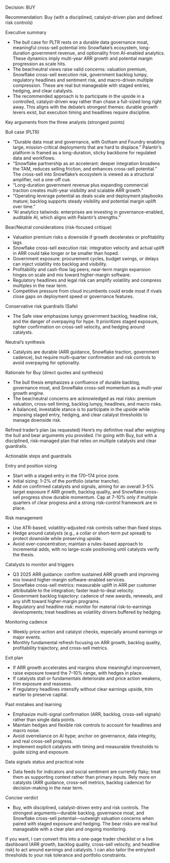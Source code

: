 Decision: BUY

Recommendation: Buy (with a disciplined, catalyst-driven plan and defined risk controls)

Executive summary
- The bull case for PLTR rests on a durable data governance moat, meaningful cross-sell potential into Snowflake’s ecosystem, long-duration government revenue, and optionality from AI-enabled analytics. These dynamics imply multi-year ARR growth and potential margin progression as scale hits.
- The bear/neutral views raise valid concerns: valuation premium, Snowflake cross-sell execution risk, government backlog lumpy, regulatory headlines and sentiment risk, and macro-driven multiple compression. These are real but manageable with staged entries, hedging, and clear catalysts.
- The recommended approach is to participate in the upside in a controlled, catalyst-driven way rather than chase a full-sized long right away. This aligns with the debate’s strongest themes: durable growth levers exist, but execution timing and headlines require discipline.

Key arguments from the three analysts (strongest points)

Bull case (PLTR)
- “Durable data moat and governance, with Gotham and Foundry enabling large, mission-critical deployments that are hard to displace.” Palantir’s platform is framed as a long-duration, sticky backbone for regulated data and workflows.
- “Snowflake partnership as an accelerant: deeper integration broadens the TAM, reduces selling friction, and enhances cross-sell potential.” The cross-sell into Snowflake’s ecosystem is viewed as a structural amplifier, not a one-off cue.
- “Long-duration government revenue plus expanding commercial traction creates multi-year visibility and scalable ARR growth.”
- “Operating leverage potential as deals scale and deployment playbooks mature; backlog supports steady visibility and potential margin uplift over time.”
- “AI analytics tailwinds: enterprises are investing in governance-enabled, auditable AI, which aligns with Palantir’s strengths.”

 Bear/Neutral considerations (risk-focused critique)
- Valuation premium risks a downside if growth decelerates or profitability lags.
- Snowflake cross-sell execution risk: integration velocity and actual uplift in ARR could take longer or be smaller than hoped.
- Government exposure: procurement cycles, budget swings, or delays can inject volatility into backlog and visibility.
- Profitability and cash-flow lag peers; near-term margin expansion hinges on scale and mix toward higher-margin software.
- Regulatory headlines and legal risk can amplify volatility and compress multiples in the near term.
- Competitive pressure from cloud incumbents could erode moat if rivals close gaps on deployment speed or governance features.

 Conservative risk guardrails (Safe)
- The Safe view emphasizes lumpy government backlog, headline risk, and the danger of overpaying for hype. It prioritizes staged exposure, tighter confirmation on cross-sell velocity, and hedging around catalysts.

Neutral’s synthesis
- Catalysts are durable (ARR guidance, Snowflake traction, government cadence), but require multi-quarter confirmation and risk controls to avoid overpaying for optionality.

Rationale for Buy (direct quotes and synthesis)
- The bull thesis emphasizes a confluence of durable backlog, governance moat, and Snowflake cross-sell momentum as a multi-year growth engine.
- The bear/neutral concerns are acknowledged as real risks: premium valuation, cross-sell timing, backlog lumpy, headlines, and macro risks.
- A balanced, investable stance is to participate in the upside while imposing staged entry, hedging, and clear catalyst thresholds to manage downside risk.

Refined trader’s plan (as requested)
Here’s my definitive read after weighing the bull and bear arguments you provided. I’m going with Buy, but with a disciplined, risk-managed plan that relies on multiple catalysts and clear guardrails.

Actionable steps and guardrails

Entry and position sizing
- Start with a staged entry in the 170–174 price zone.
- Initial sizing: 1–2% of the portfolio (starter tranche).
- Add on confirmed catalysts and signals, aiming for an overall 3–5% target exposure if ARR growth, backlog quality, and Snowflake cross-sell progress show durable momentum. Cap at 7–10% only if multiple quarters of clear progress and a strong risk-control framework are in place.

Risk management
- Use ATR-based, volatility-adjusted risk controls rather than fixed stops.
- Hedge around catalysts (e.g., a collar or short-term put spread) to protect downside while preserving upside.
- Avoid over-concentration; maintain a rules-based approach to incremental adds, with no large-scale positioning until catalysts verify the thesis.

Catalysts to monitor and triggers
- Q3 2025 ARR guidance: confirm sustained ARR growth and improving mix toward higher-margin software-enabled services.
- Snowflake cross-sell metrics: measurable uplift in ARR per customer attributable to the integration; faster lead-to-deal velocity.
- Government backlog trajectory: cadence of new awards, renewals, and any shift toward higher-margin programs.
- Regulatory and headline risk: monitor for material risk-to-earnings developments; treat headlines as volatility drivers buffered by hedging.

Monitoring cadence
- Weekly price-action and catalyst checks, especially around earnings or major events.
- Monthly fundamental refresh focusing on ARR growth, backlog quality, profitability trajectory, and cross-sell metrics.

Exit plan
- If ARR growth accelerates and margins show meaningful improvement, raise exposure toward the 7–10% range, with hedges in place.
- If catalysts stall or fundamentals deteriorate and price action weakens, trim exposure and reassess.
- If regulatory headlines intensify without clear earnings upside, trim earlier to preserve capital.

Past mistakes and learning
- Emphasize multi-signal confirmation (ARR, backlog, cross-sell signals) rather than single data points.
- Maintain hedges and flexible risk controls to account for headlines and macro noise.
- Avoid overreliance on AI hype; anchor on governance, data integrity, and real cross-sell progress.
- Implement explicit catalysts with timing and measurable thresholds to guide sizing and exposure.

Data signals status and practical note
- Data feeds for indicators and social sentiment are currently flaky; treat them as supporting context rather than primary inputs. Rely more on catalysts (ARR guidance, cross-sell metrics, backlog cadence) for decision-making in the near term.

Concise verdict
- Buy, with disciplined, catalyst-driven entry and risk controls. The strongest arguments—durable backlog, governance moat, and Snowflake cross-sell potential—outweigh valuation concerns when paired with staged exposure and hedging. The bear risks are real but manageable with a clear plan and ongoing monitoring.

If you want, I can convert this into a one-page trader checklist or a live dashboard (ARR growth, backlog quality, cross-sell velocity, and headline risk) to act around earnings and catalysts. I can also tailor the entry/exit thresholds to your risk tolerance and portfolio constraints.